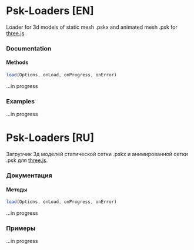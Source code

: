 # Psk-Loaders [EN]
Loader for 3d models of static mesh .pskx and animated mesh .psk for [three.js](https://threejs.org/).

### Documentation
#### Methods
```js
load(Options, onLoad, onProgress, onError)
```
...in progress

### Examples
...in progress


# Psk-Loaders [RU]
Загрузчик 3д моделей статической сетки .pskx и анимированной сетки .psk для [three.js](https://threejs.org/).

### Документация
#### Методы
```js
load(Options, onLoad, onProgress, onError)
```
...in progress

### Примеры
...in progress